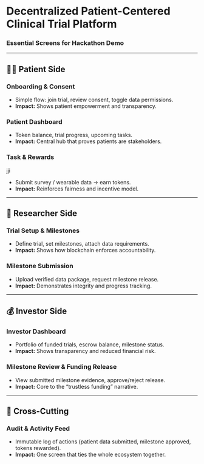 # Decentralized Patient-Centered Clinical Trial Platform

### Essential Screens for Hackathon Demo

---

## 🧑‍⚕️ Patient Side

### Onboarding & Consent

- Simple flow: join trial, review consent, toggle data permissions.
- **Impact:** Shows patient empowerment and transparency.

### Patient Dashboard

- Token balance, trial progress, upcoming tasks.
- **Impact:** Central hub that proves patients are stakeholders.

### Task & Rewards
jji
- Submit survey / wearable data → earn tokens.
- **Impact:** Reinforces fairness and incentive model.

---

## 🔬 Researcher Side

### Trial Setup & Milestones

- Define trial, set milestones, attach data requirements.
- **Impact:** Shows how blockchain enforces accountability.

### Milestone Submission

- Upload verified data package, request milestone release.
- **Impact:** Demonstrates integrity and progress tracking.

---

## 💰 Investor Side

### Investor Dashboard

- Portfolio of funded trials, escrow balance, milestone status.
- **Impact:** Shows transparency and reduced financial risk.

### Milestone Review & Funding Release

- View submitted milestone evidence, approve/reject release.
- **Impact:** Core to the “trustless funding” narrative.

---

## 📜 Cross-Cutting

### Audit & Activity Feed

- Immutable log of actions (patient data submitted, milestone approved, tokens rewarded).
- **Impact:** One screen that ties the whole ecosystem together.

